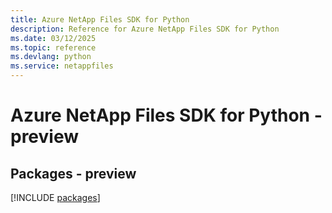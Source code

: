 ```yaml
---
title: Azure NetApp Files SDK for Python
description: Reference for Azure NetApp Files SDK for Python
ms.date: 03/12/2025
ms.topic: reference
ms.devlang: python
ms.service: netappfiles
---
```

# Azure NetApp Files SDK for Python - preview
## Packages - preview
[!INCLUDE [packages](netapp-files-index.md)]